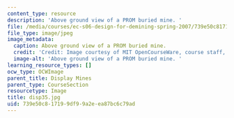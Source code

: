 ```yaml
---
content_type: resource
description: 'Above ground view of a PROM buried mine. '
file: /media/courses/ec-s06-design-for-demining-spring-2007/739e50c817199df99a2eea87bc6c79ad_disp35.jpg
file_type: image/jpeg
image_metadata:
  caption: Above ground view of a PROM buried mine.
  credit: 'Credit: Image courtesy of MIT OpenCourseWare, course staff, and students.'
  image-alt: 'Above ground view of a PROM buried mine. '
learning_resource_types: []
ocw_type: OCWImage
parent_title: Display Mines
parent_type: CourseSection
resourcetype: Image
title: disp35.jpg
uid: 739e50c8-1719-9df9-9a2e-ea87bc6c79ad
---
```

